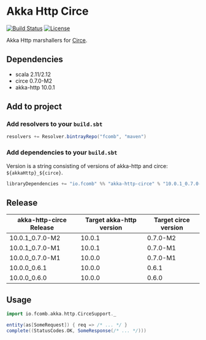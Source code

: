 # Akka Http Circe

[![Build Status](https://travis-ci.org/fcomb/akka-http-circe.svg?branch=develop)](https://travis-ci.org/fcomb/akka-http-circe)
[![License](https://img.shields.io/:license-Apache-green.svg)](http://www.apache.org/licenses/LICENSE-2.0)

Akka Http marshallers for [Circe](https://github.com/travisbrown/circe).

## Dependencies

* scala 2.11/2.12
* circe 0.7.0-M2
* akka-http 10.0.1

## Add to project

### Add resolvers to your `build.sbt`

```scala
resolvers += Resolver.bintrayRepo("fcomb", "maven")
```

### Add dependencies to your `build.sbt`

Version is a string consisting of versions of akka-http and circe: `${akkaHttp}_${circe}`.

```scala
libraryDependencies += "io.fcomb" %% "akka-http-circe" % "10.0.1_0.7.0-M2" // latest version
```

## Release

| akka-http-circe Release | Target akka-http version | Target circe version |
|-------|---------------------|---------------------|
|10.0.1_0.7.0-M2|10.0.1|0.7.0-M2|
|10.0.1_0.7.0-M1|10.0.1|0.7.0-M1|
|10.0.0_0.7.0-M1|10.0.0|0.7.0-M1|
|10.0.0_0.6.1|10.0.0|0.6.1|
|10.0.0_0.6.0|10.0.0|0.6.0|

## Usage

```scala
import io.fcomb.akka.http.CirceSupport._

entity(as[SomeRequest]) { req => /* ... */ }
complete((StatusCodes.OK, SomeResponse(/* ... */)))
```
